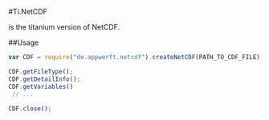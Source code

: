 #Ti.NetCDF

is the titanium version of NetCDF. 

##Usage

```javascript
var CDF = require("de.appwerft.netcdf").createNetCDF(PATH_TO_CDF_FILE);

CDF.getFileType();
CDF.getDetailInfo();
CDF.getVariables()
 // ...
 
CDF.close();
```